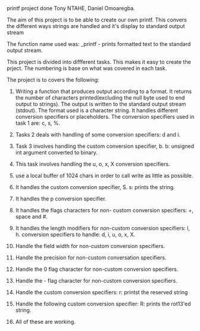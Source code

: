 ##
printf project done Tony NTAHE, Daniel Omoaregba.

The aim of this project is to be able to create our own printf. This convers the different ways strings are handled and it's display to standard output stream

The function name used was:
_printf - prints formatted text to the standard output stream.

This project is divided into diffferent tasks. This makes it easy to create the prject. The numbering is base on what was covered in each task.

The project is to covers the following:
1. Writing a function that produces output according to a format.
    It returns the number of characters printed(excluding the null byte used to end output to strings).
    The output is written to the standard output stream (stdout).
    The format used is a character string. It handles different conversion specifiers or placeholders. The conversion specifiers used in task 1 are: c, s, %.

2. Tasks 2 deals with handling of some conversion specifiers: d 
    and i.

3. Task 3 involves handling the custom conversion specifier, b.
    b: unsigned int argument converted to binary.

4. This task involves handling the u, o, x, X conversion
    specifiers.

5. use a local buffer of 1024 chars in order to call write as 
    little as possible.

6. It handles the custom conversion specifier, S.
    s: prints the string.

7. It handles the p conversion specifier.

8. It handles the flags characters for non- custom conversion
    specifiers: +, space and #.

9. It handles the length modifiers for non-custom conversion
    specifiers: l, h.
    conversion specifiers to handle: d, i, u, o, x, X.

10. Handle the field width for non-custom conversion specifiers.

11. Handle the precision for non-custom conversation specifiers.

12. Handle the 0 flag character for non-custom conversion 
    specifiers.

13. Handle the - flag character for non-custom conversion 
    specifiers.

14. Handle the custom conversion specifiers:
    r: printst the reserved string

15. Handle the following custom conversion specifier:
    R: prints the rot13'ed string.

16. All of these are working.